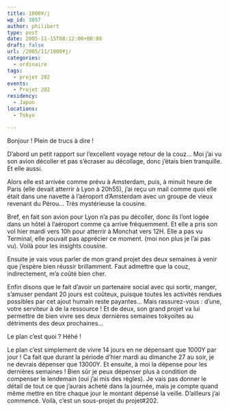 ```yaml
---
title: 1000¥/j
wp_id: 3057
author: philibert
type: post
date: 2005-11-15T08:12:00+00:00
draft: false
url: /2005/11/1000¥j/
categories:
  - ordinaire
tags:
  - projet 202
events:
  - Projet 202
residency:
  - Japon
locations:
  - Tokyo

---
```

Bonjour ! Plein de trucs à dire ! 

D&rsquo;abord un petit rapport sur l&rsquo;excellent voyage retour de la couz&#8230; Moi j&rsquo;ai vu son avion décoller et pas s&rsquo;écraser au décollage, donc j&rsquo;étais bien tranquille. Et elle aussi. 

Alors elle est arrivée comme prévu à Amsterdam, puis, à minuit heure de Paris (elle devait atterrir à Lyon à 20h55), j&rsquo;ai reçu un mail comme quoi elle était dans une navette à l&rsquo;aéroport d&rsquo;Amsterdam avec un groupe de vieux revenant du Pérou&#8230; Très mystérieuse la cousine. 

Bref, en fait son avion pour Lyon n&rsquo;a pas pu décoller, donc ils l&rsquo;ont logée dans un hôtel à l&rsquo;aéroport comme ça arrive fréquemment. Et elle a pris son vol hier mardi vers 10h pour atterrir à Monchat vers 12H. Elle a pas vu Terminal, elle pouvait pas apprécier ce moment. (moi non plus je l&rsquo;ai pas vu). Voilà pour les insights cousine.

Ensuite je vais vous parler de mon grand projet des deux semaines à venir que j&rsquo;espère bien réussir brillamment. Faut admettre que la couz, indirectement, m&rsquo;a coûté bien cher. 

Enfin disons que le fait d&rsquo;avoir un partenaire social avec qui sortir, manger, s&rsquo;amuser pendant 20 jours est coûteux, puisque toutes les activités rendues possibles par cet ajout humain reste payantes&#8230; Mais rassurez-vous : d&rsquo;une, votre serviteur à de la ressource ! Et de deux, son grand projet va lui permettre de bien vivre ses deux dernières semaines tokyoïtes au détriments des deux prochaines&#8230;

Le plan c&rsquo;est quoi ? Héhé !

Le plan c&rsquo;est simplement de vivre 14 jours en ne dépensant que 1000Y par jour ! Ca fait que durant la période d&rsquo;hier mardi au dimanche 27 au soir, je ne devrais dépenser que 13000Y. Et ensuite, à moi la dépense pour les dernières semaines ! Bien sûr je peux dépenser plus à condition de compenser le lendemain (oui j&rsquo;ai mis des règles). Je vais pas donner le détail de tout ce que j&rsquo;aurais acheté dans la journée, mais je compte quand même mettre en titre chaque jour le montant dépensé la veille. D&rsquo;ailleurs j&rsquo;ai commencé. Voilà, c&rsquo;est un sous-projet du projet#202.